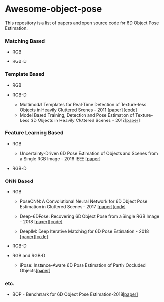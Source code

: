 # Awesome-object-pose

This repository is a list of papers and open source code for 6D Object Pose Estimation.

### Matching Based


- RGB

- RGB-D


### Template Based


- RGB

- RGB-D
  - Multimodal Templates for Real-Time Detection of Texture-less Objects in Heavily Cluttered Scenes - 2011 [[paper]](http://campar.in.tum.de/pub/hinterstoisser2011linemod/hinterstoisser2011linemod.pdf) [[code]](http://campar.in.tum.de/pub/hinterstoisser2011linemod/hinterstoisser2011linemod.pdf)
  - Model Based Training, Detection and Pose Estimation of Texture-Less 3D Objects in Heavily Cluttered Scenes - 2012[[paper]](https://icwww.epfl.ch/~lepetit/papers/hinterstoisser_accv12.pdf)

### Feature Learning Based


- RGB
  - Uncertainty-Driven 6D Pose Estimation of Objects and Scenes from a Single RGB Image - 2016 IEEE [[paper]](http://wwwpub.zih.tu-dresden.de/~cvweb/publications/papers/2016/rgbpose.pdf)



- RGB-D


### CNN Based


- RGB
  
  - PoseCNN: A Convolutional Neural Network for 6D Object Pose Estimation in Cluttered Scenes - 2017 [[paper]](https://arxiv.org/abs/1711.00199)[[code]](https://github.com/yuxng/PoseCNN)

  - Deep-6DPose: Recovering 6D Object Pose from a Single RGB Image - 2018 [[paper]](https://arxiv.org/abs/1802.10367)[[code]](https://github.com/meiqua/6DPose)
  - DeepIM: Deep Iterative Matching for 6D Pose Estimation - 2018  [[paper]](https://arxiv.org/abs/1804.00175)[[code]](https://github.com/liyi14/mx-DeepIM)


- RGB-D
  

- RGB and RGB-D  

  - iPose: Instance-Aware 6D Pose Estimation of Partly Occluded Objects[[paper]](https://arxiv.org/abs/1711.00199)
  
### etc.

- BOP - Benchmark for 6D Object Pose Estimation-2018[[paper]](https://arxiv.org/abs/1808.08319)
